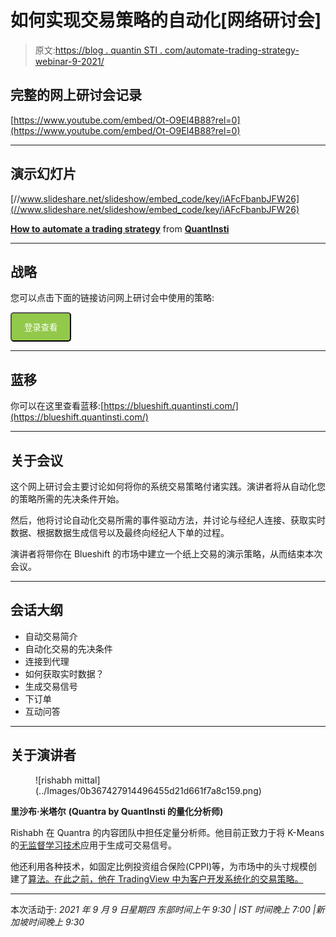 # 如何实现交易策略的自动化[网络研讨会]

> 原文:[https://blog . quantin STI . com/automate-trading-strategy-webinar-9-2021/](https://blog.quantinsti.com/automate-trading-strategy-webinar-9-september-2021/)

## 完整的网上研讨会记录

[https://www.youtube.com/embed/Ot-O9El4B88?rel=0](https://www.youtube.com/embed/Ot-O9El4B88?rel=0)

* * *

## 演示幻灯片

[//www.slideshare.net/slideshow/embed_code/key/iAFcFbanbJFW26](//www.slideshare.net/slideshow/embed_code/key/iAFcFbanbJFW26)

**[How to automate a trading strategy](//www.slideshare.net/QuantInsti/how-to-automate-a-trading-strategy "How to automate a trading strategy")** from **[QuantInsti](https://www.slideshare.net/QuantInsti)**

* * *

## 战略

您可以点击下面的链接访问网上研讨会中使用的策略:

<button onclick="createStrategy('https://github.com/QuantInsti/webinars/blob/master/How%20to%20Automate%20A%20Trading%20Strategy/SMA_Webinar.py', 'https://github.com/QuantInsti/webinars/blob/master/How%20to%20Automate%20A%20Trading%20Strategy/SMA_Webinar.py', 'code', 'create-strategy', 0)" style="background-color: #92c94a; padding: 12px 20px; border-radius: 5px; color: #fff;">登录查看</button>

* * *

## 蓝移

你可以在这里查看蓝移:[https://blueshift.quantinsti.com/](https://blueshift.quantinsti.com/)

* * *

## 关于会议

这个网上研讨会主要讨论如何将你的系统交易策略付诸实践。演讲者将从自动化您的策略所需的先决条件开始。

然后，他将讨论自动化交易所需的事件驱动方法，并讨论与经纪人连接、获取实时数据、根据数据生成信号以及最终向经纪人下单的过程。

演讲者将带你在 Blueshift 的市场中建立一个纸上交易的演示策略，从而结束本次会议。

* * *

## 会话大纲

*   自动交易简介
*   自动化交易的先决条件
*   连接到代理
*   如何获取实时数据？
*   生成交易信号
*   下订单
*   互动问答

* * *

## 关于演讲者

<figure class="kg-card kg-image-card kg-width-full">![rishabh mittal](../Images/0b367427914496455d21d661f7a8c159.png)</figure>

**里沙布·米塔尔**
**(Quantra by QuantInsti 的量化分析师)**

Rishabh 在 Quantra 的内容团队中担任定量分析师。他目前正致力于将 K-Means 的[无监督学习技术](https://quantra.quantinsti.com/course/unsupervised-learning-trading)应用于生成可交易信号。

他还利用各种技术，如固定比例投资组合保险(CPPI)等，为市场中的头寸规模创建了[算法。在此之前，他在 TradingView 中为客户开发系统化的交易策略。](https://quantra.quantinsti.com/course/position-sizing-trading)

* * *

本次活动于:
*2021 年 9 月 9 日星期四
东部时间上午 9:30 | IST 时间晚上 7:00 |新加坡时间晚上 9:30*